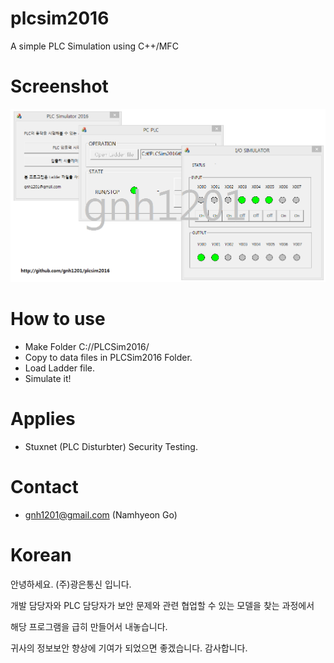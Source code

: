 # plcsim2016
A simple PLC Simulation using C++/MFC

# Screenshot
![Screenshot](https://raw.githubusercontent.com/gnh1201/plcsim2016/master/screenshot.png)

# How to use
- Make Folder C://PLCSim2016/
- Copy to data files in PLCSim2016 Folder.
- Load Ladder file.
- Simulate it!

# Applies
- Stuxnet (PLC Disturbter) Security Testing.

# Contact
- gnh1201@gmail.com (Namhyeon Go)

# Korean
안녕하세요. (주)광은통신 입니다.

개발 담당자와 PLC 담당자가 보안 문제와 관련 협업할 수 있는 모델을 찾는 과정에서

해당 프로그램을 급히 만들어서 내놓습니다.

귀사의 정보보안 향상에 기여가 되었으면 좋겠습니다. 감사합니다.
